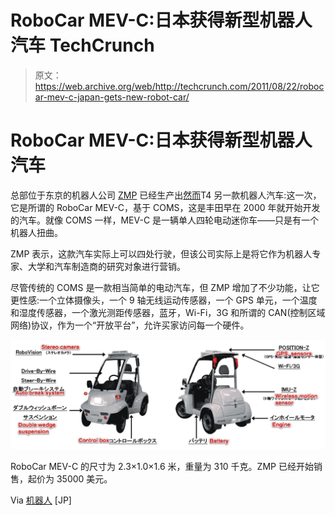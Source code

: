 # RoboCar MEV-C:日本获得新型机器人汽车 TechCrunch

> 原文：<https://web.archive.org/web/http://techcrunch.com/2011/08/22/robocar-mev-c-japan-gets-new-robot-car/>

# RoboCar MEV-C:日本获得新型机器人汽车

总部位于东京的机器人公司 [ZMP](https://web.archive.org/web/20230203060209/http://www.zmp.co.jp/en/) 已经生产出[然而](https://web.archive.org/web/20230203060209/https://techcrunch.com/2010/02/26/robocar-g-japanese-venture-to-sell-electric-robot-car-videos/)T4 另一款机器人汽车:这一次，它是所谓的 RoboCar MEV-C，基于 COMS，这是丰田早在 2000 年就开始开发的汽车。就像 COMS 一样，MEV-C 是一辆单人四轮电动迷你车——只是有一个机器人扭曲。

ZMP 表示，这款汽车实际上可以四处行驶，但该公司实际上是将它作为机器人专家、大学和汽车制造商的研究对象进行营销。

尽管传统的 COMS 是一款相当简单的电动汽车，但 ZMP 增加了不少功能，让它更性感:一个立体摄像头，一个 9 轴无线运动传感器，一个 GPS 单元，一个温度和湿度传感器，一个激光测距传感器，蓝牙，Wi-Fi，3G 和所谓的 CAN(控制区域网络)协议，作为一个“开放平台”，允许买家访问每一个硬件。

[![](img/304f2bd6cb50f12831fc794a56baa579.png "0822zmp-2")](https://web.archive.org/web/20230203060209/https://techcrunch.com/wp-content/uploads/2011/08/0822zmp-2.jpg)

RoboCar MEV-C 的尺寸为 2.3×1.0×1.6 米，重量为 310 千克。ZMP 已经开始销售，起价为 35000 美元。

Via [机器人](https://web.archive.org/web/20230203060209/http://www.robonable.jp/news/2011/08/zmpevcoms.html) [JP]